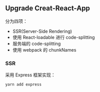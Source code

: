 ## Upgrade Creat-React-App

分为四项：

- SSR(Server-Side Rendering)
- 使用 React-loadable 进行 code-splitting
- 服务端的 code-splitting
- 使用 webpack 的 chunkNames

### SSR

采用 Express 框架实现：

```
yarn add express
```